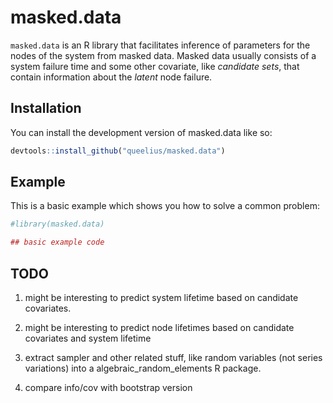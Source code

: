 
<!-- README.md is generated from README.Rmd. Please edit that file -->

# masked.data

<!-- badges: start -->
<!-- badges: end -->

`masked.data` is an R library that facilitates inference of parameters
for the nodes of the system from masked data. Masked data usually
consists of a system failure time and some other covariate, like
*candidate sets*, that contain information about the *latent* node
failure.

## Installation

You can install the development version of masked.data like so:

``` r
devtools::install_github("queelius/masked.data")
```

## Example

This is a basic example which shows you how to solve a common problem:

``` r
#library(masked.data)

## basic example code
```

## TODO

1.  might be interesting to predict system lifetime based on candidate
    covariates.

2.  might be interesting to predict node lifetimes based on candidate
    covariates and system lifetime

3.  extract sampler and other related stuff, like random variables (not
    series variations) into a algebraic_random_elements R package.

4.  compare info/cov with bootstrap version
